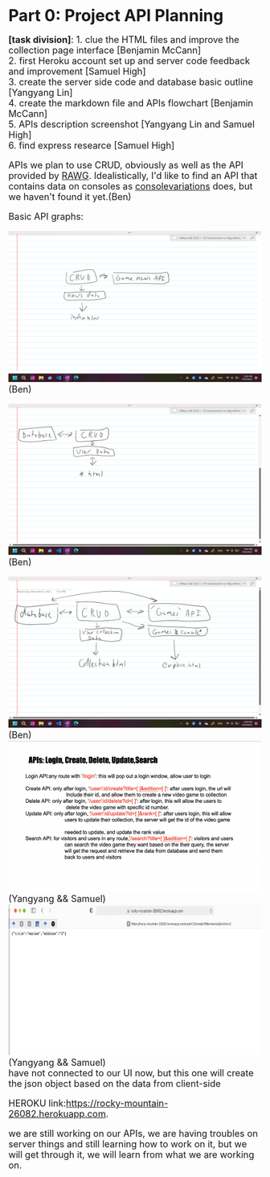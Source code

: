 **<font size="6"> 
   Part 0: Project API Planning
</font>**
<font size="4" >
   
   **[task division]**:
        1. clue the HTML files and improve the collection page interface [Benjamin McCann]<br>
        2. first Heroku account set up and server code feedback and improvement [Samuel High]<br>
        3. create the server side code and database basic outline [Yangyang Lin]<br>
        4. create the markdown file and APIs flowchart [Benjamin McCann]<br>
        5. APIs description screenshot [Yangyang Lin and Samuel High]<br>
        6. find express researce [Samuel High]<br>
        
   
   APIs we plan to use CRUD, obviously as well as the API provided by <a href="https://rawg.io/apidocs">RAWG</a>. Idealistically, I'd like to find an API that contains data on consoles as <a href="consolevariations.com">consolevariations</a> does, but we haven't found it yet.(Ben) 
   
  Basic API graphs:
   
  <img src="img/md2-1.png" style="height:300px;width:600px">(Ben)
  
  <img src="img/md2-2.png" style="height:300px;width:600px"> (Ben)
  
  <img src="img/md2-3.png" style="height:300px;width:600px">(Ben)
  <img src="img/md2-4.png" style="height:300px;width:600px">(Yangyang && Samuel)
  <img src="img/md2-5.png" style="height:300px;width:600px">(Yangyang && Samuel)
   <br>
   have not connected to our UI now, but this one will create the json object based on the data from client-side<br>
   
   
   HEROKU link:https://rocky-mountain-26082.herokuapp.com. <br>
   
   
   
   we are still working on our APIs, we are having troubles on server things and still learning how to work on it, but we will
   get through it, we will learn from what we are working on.
   
   
  
